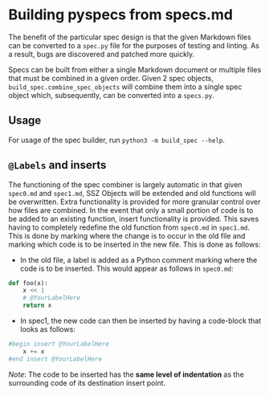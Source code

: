# Building pyspecs from specs.md

The benefit of the particular spec design is that the given Markdown files can be converted to a `spec.py` file for the purposes of testing and linting. As a result, bugs are discovered and patched more quickly.

Specs can be built from either a single Markdown document or multiple files that must be combined in a given order. Given 2 spec objects, `build_spec.combine_spec_objects` will combine them into a single spec object which, subsequently, can be converted into a `specs.py`.

## Usage

For usage of the spec builder, run `python3 -m build_spec --help`.

## `@Labels` and inserts

The functioning of the spec combiner is largely automatic in that given `spec0.md` and `spec1.md`, SSZ Objects will be extended and old functions will be overwritten. Extra functionality is provided for more granular control over how files are combined. In the event that only a small portion of code is to be added to an existing function, insert functionality is provided. This saves having to completely redefine the old function from `spec0.md` in `spec1.md`. This is done by marking where the change is to occur in the old file and marking which code is to be inserted in the new file. This is done as follows:

* In the old file, a label is added as a Python comment marking where the code is to be inserted. This would appear as follows in `spec0.md`:

```python
def foo(x):
    x << 1
    # @YourLabelHere
    return x
```

* In spec1, the new code can then be inserted by having a code-block that looks as follows:

```python
#begin insert @YourLabelHere
    x += x
#end insert @YourLabelHere
```

*Note*: The code to be inserted has the **same level of indentation** as the surrounding code of its destination insert point.
